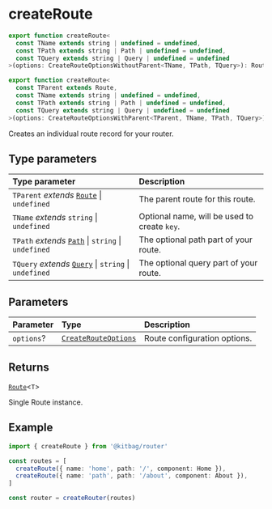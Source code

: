 # createRoute

```ts
export function createRoute<
  const TName extends string | undefined = undefined,
  const TPath extends string | Path | undefined = undefined,
  const TQuery extends string | Query | undefined = undefined
>(options: CreateRouteOptionsWithoutParent<TName, TPath, TQuery>): Route<ToKey<TName>, Host<'', {}>, ToPath<TPath>, ToQuery<TQuery>>

export function createRoute<
  const TParent extends Route,
  const TName extends string | undefined = undefined,
  const TPath extends string | Path | undefined = undefined,
  const TQuery extends string | Query | undefined = undefined
>(options: CreateRouteOptionsWithParent<TParent, TName, TPath, TQuery>): Route<CombineKey<TParent['key'], ToKey<TName>>, Host<'', {}>, CombinePath<TParent['path'], ToPath<TPath>>, CombineQuery<TParent['query'], ToQuery<TQuery>>>
```

Creates an individual route record for your router.

## Type parameters

| Type parameter | Description |
| :------ | :------ |
| `TParent` *extends* [`Route`](Route) \| `undefined` | The parent route for this route. |
| `TName` *extends* `string` \| `undefined` | Optional name, will be used to create `key`. |
| `TPath` *extends* [`Path`](/api/functions/path) \| `string` \| `undefined` | The optional path part of your route. |
| `TQuery` *extends* [`Query`](/api/functions/query) \| `string` \| `undefined` | The optional query part of your route. |

## Parameters

| Parameter | Type | Description |
| :------ | :------ | :------ |
| `options`? | [`CreateRouteOptions`](../types/CreateRouteOptions) | Route configuration options. |

## Returns

[`Route`](../types/Route)\<`T`\>

Single Route instance.

## Example

```ts
import { createRoute } from '@kitbag/router'

const routes = [
  createRoute({ name: 'home', path: '/', component: Home }),
  createRoute({ name: 'path', path: '/about', component: About }),
]

const router = createRouter(routes)
```
